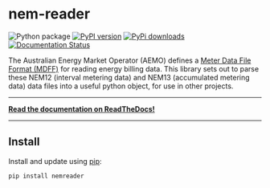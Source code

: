 # nem-reader

![Python package](https://github.com/aguinane/nem-reader/workflows/Python%20package/badge.svg?branch=master)
[![PyPI version](https://img.shields.io/pypi/pyversions/nemreader?color=%2344CC11)](https://pypi.org/project/nemreader/)
[![PyPi downloads](https://img.shields.io/pypi/dw/nemreader?label=downloads@pypi&color=344CC11)](https://pypi.org/project/nemreader/)
[![Documentation Status](https://readthedocs.org/projects/nem-reader/badge/?version=latest)](https://nem-reader.readthedocs.io/en/latest/?badge=latest)

The Australian Energy Market Operator (AEMO) defines a [Meter Data File Format (MDFF)](https://www.aemo.com.au/Stakeholder-Consultation/Consultations/Meter-Data-File-Format-Specification-NEM12-and-NEM13) for reading energy billing data.
This library sets out to parse these NEM12 (interval metering data) and NEM13 (accumulated metering data) data files into a useful python object, for use in other projects.

---

**[Read the documentation on ReadTheDocs!](https://nem-reader.readthedocs.io/en/latest/)**

---
## Install

Install and update using [pip](https://pip.pypa.io/en/stable/quickstart/):

```sh
pip install nemreader
```

